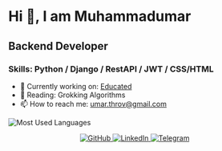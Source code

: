 # Hi 👋, I am Muhammadumar

## Backend Developer 

### Skills: Python / Django / RestAPI / JWT / CSS/HTML

- 🔧 Currently working on: [Educated](https://educateduz.com/)
- 📖 Reading: Grokking Algorithms
- 📫 How to reach me: [umar.throv@gmail.com](mailto:umar.throv@gmail.com)


![Most Used Languages](https://github-readme-stats.vercel.app/api/top-langs/?username=toiroff&layout=compact)


<div align="center">
  <a href="https://github.com/toiroff" target="_blank">
    <img src="https://img.shields.io/badge/GitHub-181717?style=for-the-badge&logo=github&logoColor=white" alt="GitHub" />
  </a>
  <a href="https://linkedin.com/in/umartoirov" target="_blank">
    <img src="https://img.shields.io/badge/LinkedIn-0A66C2?style=for-the-badge&logo=linkedin&logoColor=white" alt="LinkedIn" />
  </a>
  <a href="https://t.me/umartoirov" target="_blank">
    <img src="https://img.shields.io/badge/Telegram-2CA5E0?style=for-the-badge&logo=telegram&logoColor=white" alt="Telegram" />
  </a>
</div>

